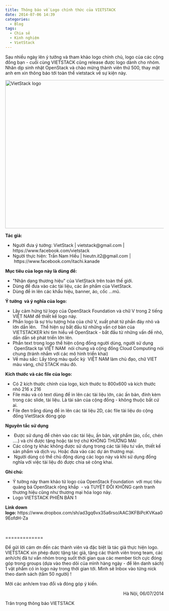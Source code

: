 ```yaml
---
title: Thông báo về Logo chính thức của VIETSTACK 
date: 2014-07-06 14:39
categories: 
  - Blog
tags: 
  - Chia sẻ
  - Kinh nghiệm
  - VietStack
---
```

Sau nhiều ngày lên ý tưởng và tham khảo logo chính chủ, logo của các cộng đồng bạn - cuối cùng VIETSTACK cũng release được logo dành cho nhóm. Nhân dịp sinh nhật OpenStack và chào mừng thành viên thứ 500, thay mặt anh em xin thông báo tới toàn thể vietstack về sự kiện này.

<a href="https://vietstack.files.wordpress.com/2014/07/logo-vietstack-800x600.png"><img class="aligncenter size-full wp-image-290" src="http://vietstack.files.wordpress.com/2014/07/logo-vietstack-800x600.png" alt="VietStack logo" width="630" height="472" /></a><!--more-->

<strong>Tác giả:</strong>
<ul>
	<li>Người đưa ý tưởng: VietStack | vietstack@gmail.com | https://www.facebook.com/vietstack</li>
	<li>Người thực hiện: Trần Nam Hiếu | hieutn.it2@gmail.com | https://www.facebook.com/itachi.kanade</li>
</ul>
<strong>Mục tiêu của logo này là dùng để:</strong>
<ul>
	<li>"Nhận dạng thương hiệu" của VietStack trên toàn thế giới.</li>
	<li>Dùng để đưa vào các tài liệu, các ấn phẩm của VietStack.</li>
	<li>Dùng để in lên các khẩu hiệu, banner, áo, cốc ...mũ.</li>
</ul>
<strong>Ý tưởng  và ý nghĩa của logo:</strong>
<ul>
	<li>Lây cảm hứng từ logo của OpenStack Foundation và chữ V trong 2 tiếng VIỆT NAM để thiết kế logo này.</li>
	<li>Phần logo là sự trìu tượng hóa của chữ V, xuất phát từ phần đáy nhỏ và lớn dần lên.   Thể hiện sự bắt đầu từ những vấn cơ bản của VIETSTACKER khi tìm hiểu về OpenStack - bắt đầu từ những vấn đề nhỏ, dần dần sẽ phát triển lớn lên.</li>
	<li>Phần text trong logo thể hiện cộng đồng người dùng, người sử dụng  OpenStack tại VIỆT NAM  nói chung và cộng đồng Cloud Computing nói chung (tránh nhầm với các mô hình triển khai)</li>
	<li>Về màu sắc: Lấy tông màu quốc kỳ  VIỆT NAM làm chủ đạo, chữ VIET màu vàng, chữ STACK màu đỏ.</li>
</ul>
<strong>Kích thước và các file của logo: </strong>
<ul>
	<li>Có 2 kích thước chính của logo, kích thước to 800x600 và kích thước nhỏ 216 x 216</li>
	<li>File màu và có text dùng để in lên các tài liệu lớn, các ấn bản, đính kèm trong các slide, tài liệu. Là tài sản của cộng đồng - không thuộc bất cứ ai.</li>
	<li>File đen trắng dùng để in lên các tài liệu 2D, các file tài liệu do cộng đồng VietStack đóng góp</li>
</ul>
<strong>Nguyên tắc sử dụng</strong>
<ul>
	<li> Được sử dụng để chèn vào các tài liệu, ấn bản, vật phẩm (áo, cốc, chén ....) và chỉ được tặng hoặc tài trợ chứ KHÔNG THƯƠNG MẠI</li>
	<li>Các công ty khác không được sử dụng trong các tài liệu tư vấn, thiết kế sản phẩm và dịch vụ. Hoặc đưa vào các dự án thương mại.</li>
	<li> Người dùng có thể chủ động dùng các logo này và khi sử dụng đồng nghĩa với việc tài liệu đó được chia sẻ công khai.</li>
</ul>
<strong>Ghi chú: </strong>
<ul>
	<li>Ý tường này tham khảo từ logo của OpenStack Foundation  với mục tiêu quảng bá OpenStack rộng khắp  - và TUYỆT ĐỐI KHÔNG cạnh tranh thương hiệu cũng như thương mại hóa logo này.</li>
	<li>Logo VIETSTACK PHIÊN BẢN 1</li>
</ul>
<strong>Link down logo:</strong> https://www.dropbox.com/sh/ad3gq6vx35a6rso/AAC3KFBiPcKVKaa09EofdH-Za

&nbsp;

=============

Để gửi lời cám ơn đến các thành viên và đặc biệt là tác giả thực hiện logo. VIETSTACK xin phép được tặng tác giả, tặng các thành viên trong team, các anh/chị đã tư vấn nhóm trong suốt thời gian qua các member tích cực đóng góp trong groups (dựa vào theo dõi của mình hàng ngày - để lên danh sách) 1 vật phẩm có in logo này trong thời gian tới. Mình sẽ Inbox vào từng nick theo danh sách (tầm 50 người) !

Mời các anh/em trao đổi và đóng góp ý kiến.
<p style="text-align:right;">Hà Nội, 06/07/2014</p>
Trân trọng thông báo
VIETSTACK

